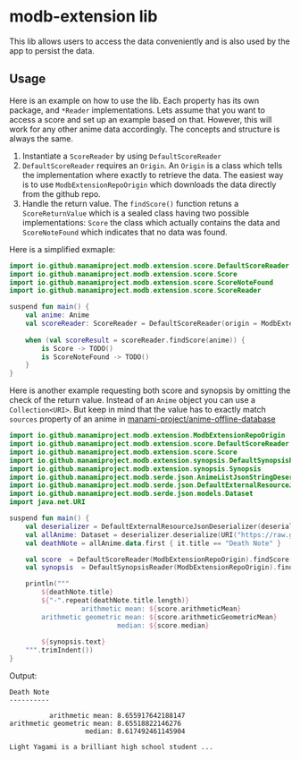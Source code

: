 # modb-extension lib

This lib allows users to access the data conveniently and is also used by the app to persist the data.

## Usage

Here is an example on how to use the lib.
Each property has its own package, and `*Reader` implementations.
Lets assume that you want to access a score and set up an example based on that.
However, this will work for any other anime data accordingly. The concepts and structure is always the same.

1. Instantiate a `ScoreReader` by using `DefaultScoreReader`
2. `DefaultScoreReader` requires an `Origin`. An `Origin` is a class which tells the implementation where exactly to retrieve the data. The easiest way is to use `ModbExtensionRepoOrigin` which downloads the data directly from the github repo.
3. Handle the return value. The `findScore()` function retuns a `ScoreReturnValue` which is a sealed class having two possible implementations: `Score` the class which actually contains the data and `ScoreNoteFound` which indicates that no data was found.

Here is a simplified exmaple:

```kotlin
import io.github.manamiproject.modb.extension.score.DefaultScoreReader
import io.github.manamiproject.modb.extension.score.Score
import io.github.manamiproject.modb.extension.score.ScoreNoteFound
import io.github.manamiproject.modb.extension.score.ScoreReader

suspend fun main() {
    val anime: Anime
    val scoreReader: ScoreReader = DefaultScoreReader(origin = ModbExtensionRepoOrigin)
    
    when (val scoreResult = scoreReader.findScore(anime)) {
        is Score -> TODO()
        is ScoreNoteFound -> TODO()
    }
}
```

Here is another example requesting both score and synopsis by omitting the check of the return value.
Instead of an `Anime` object you can use a `Collection<URI>`. But keep in mind that the value has to exactly match `sources` property of an anime in [manami-project/anime-offline-database](https://github.com/manami-project/anime-offline-database)

```kotlin
import io.github.manamiproject.modb.extension.ModbExtensionRepoOrigin
import io.github.manamiproject.modb.extension.score.DefaultScoreReader
import io.github.manamiproject.modb.extension.score.Score
import io.github.manamiproject.modb.extension.synopsis.DefaultSynopsisReader
import io.github.manamiproject.modb.extension.synopsis.Synopsis
import io.github.manamiproject.modb.serde.json.AnimeListJsonStringDeserializer
import io.github.manamiproject.modb.serde.json.DefaultExternalResourceJsonDeserializer
import io.github.manamiproject.modb.serde.json.models.Dataset
import java.net.URI

suspend fun main() {
    val deserializer = DefaultExternalResourceJsonDeserializer(deserializer = AnimeListJsonStringDeserializer())
    val allAnime: Dataset = deserializer.deserialize(URI("https://raw.githubusercontent.com/manami-project/anime-offline-database/master/anime-offline-database.zip").toURL())
    val deathNote = allAnime.data.first { it.title == "Death Note" }

    val score  = DefaultScoreReader(ModbExtensionRepoOrigin).findScore(deathNote) as Score
    val synopsis  = DefaultSynopsisReader(ModbExtensionRepoOrigin).findSynopsis(deathNote) as Synopsis

    println("""
        ${deathNote.title}
        ${"-".repeat(deathNote.title.length)}        
                  arithmetic mean: ${score.arithmeticMean}
        arithmetic geometric mean: ${score.arithmeticGeometricMean}
                           median: ${score.median}
        
        ${synopsis.text}
    """.trimIndent())
}
```

Output:

```
Death Note
----------

          arithmetic mean: 8.655917642188147
arithmetic geometric mean: 8.65518822146276
                   median: 8.617492461145904

Light Yagami is a brilliant high school student ...
```